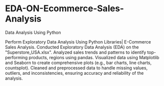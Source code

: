 # EDA-ON-Ecommerce-Sales-Analysis

Data Analysis Using Python

Perform Exploratory Data Analysis  Using Python Libraries| E-Commerce Sales Analysis.
Conducted Exploratory Data Analysis (EDA) on the "Superstore_USA.xlsx".
Analyzed sales trends and patterns to identify top-performing products, regions using pandas.
Visualized data using Matplotlib and Seaborn to create comprehensive plots (e.g., bar charts, line charts, countsplot).
Cleaned and preprocessed data to handle missing values, outliers, and inconsistencies, ensuring accuracy and reliability of the analysis.


